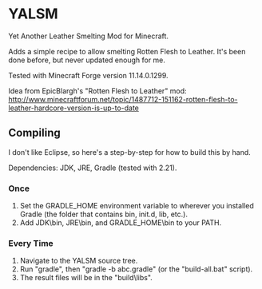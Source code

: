 # YALSM
Yet Another Leather Smelting Mod for Minecraft.

Adds a simple recipe to allow smelting Rotten Flesh to Leather.
It's been done before, but never updated enough for me.

Tested with Minecraft Forge version 11.14.0.1299.

Idea from EpicBlargh's "Rotten Flesh to Leather" mod:
http://www.minecraftforum.net/topic/1487712-151162-rotten-flesh-to-leather-hardcore-version-is-up-to-date

## Compiling
I don't like Eclipse, so here's a step-by-step for how to build this by hand.

Dependencies: JDK, JRE, Gradle (tested with 2.21).

### Once
1. Set the GRADLE_HOME environment variable to wherever you installed Gradle (the folder that contains bin, init.d, lib, etc.).
2. Add JDK\bin, JRE\bin, and GRADLE_HOME\bin to your PATH.

### Every Time
1. Navigate to the YALSM source tree.
2. Run "gradle", then "gradle -b abc.gradle" (or the "build-all.bat" script).
3. The result files will be in the "build\libs".
